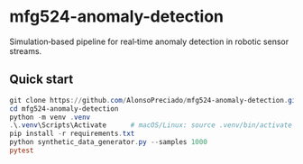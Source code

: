 # mfg524-anomaly-detection

Simulation‑based pipeline for real‑time anomaly detection in robotic sensor streams.

## Quick start
```powershell
git clone https://github.com/AlonsoPreciado/mfg524-anomaly-detection.git
cd mfg524-anomaly-detection
python -m venv .venv
.\.venv\Scripts\Activate      # macOS/Linux: source .venv/bin/activate
pip install -r requirements.txt
python synthetic_data_generator.py --samples 1000
pytest
